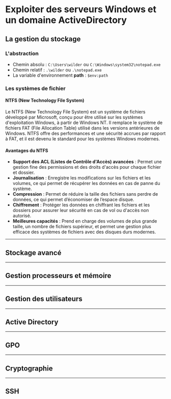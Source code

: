 # Exploiter des serveurs Windows et un domaine ActiveDirectory
## La gestion du stockage
### L'abstraction
- Chemin absolu : `C:\Users\wilder` ou `C:\Windows\system32\notepad.exe`
- Chemin relatif : `.\wilder` ou `.\notepad.exe`
- La variable d'environnement **path** : `$env:path`

### Les systèmes de fichier
#### NTFS (New Technology File System)

Le NTFS (New Technology File System) est un système de fichiers développé par Microsoft, conçu pour être utilisé sur les systèmes d'exploitation Windows, à partir de Windows NT. Il remplace le système de fichiers FAT (File Allocation Table) utilisé dans les versions antérieures de Windows. NTFS offre des performances et une sécurité accrues par rapport à FAT, et il est devenu le standard pour les systèmes Windows modernes.

#### Avantages du NTFS

- **Support des ACL (Listes de Contrôle d'Accès) avancées** : Permet une gestion fine des permissions et des droits d'accès pour chaque fichier et dossier.
- **Journalisation** : Enregistre les modifications sur les fichiers et les volumes, ce qui permet de récupérer les données en cas de panne du système.
- **Compression** : Permet de réduire la taille des fichiers sans perdre de données, ce qui permet d’économiser de l’espace disque.
- **Chiffrement** : Protéger les données en chiffrant les fichiers et les dossiers pour assurer leur sécurité en cas de vol ou d'accès non autorisé.
- **Meilleures capacités** : Prend en charge des volumes de plus grande taille, un nombre de fichiers supérieur, et permet une gestion plus efficace des systèmes de fichiers avec des disques durs modernes.

---

## Stockage avancé

---

## Gestion processeurs et mémoire

---

## Gestion des utilisateurs

---

## Active Directory

---

## GPO

---

## Cryptographie

---

## SSH
